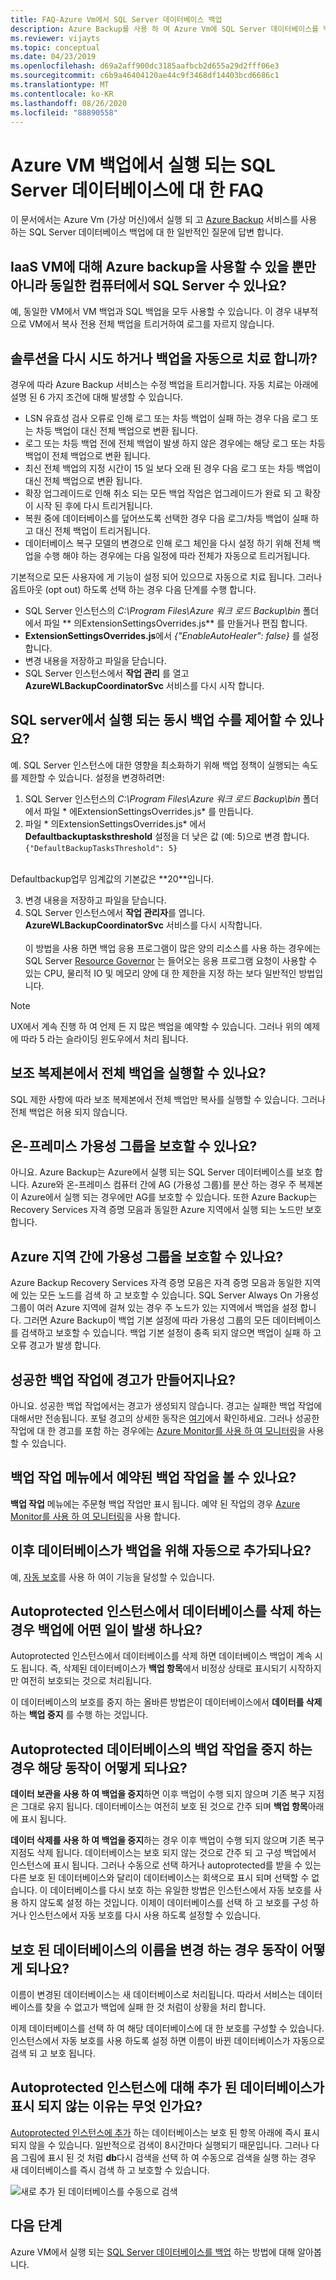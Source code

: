 ```yaml
---
title: FAQ-Azure Vm에서 SQL Server 데이터베이스 백업
description: Azure Backup를 사용 하 여 Azure Vm에 SQL Server 데이터베이스를 백업 하는 방법에 대 한 일반적인 질문과 대답을 찾습니다.
ms.reviewer: vijayts
ms.topic: conceptual
ms.date: 04/23/2019
ms.openlocfilehash: d69a2aff900dc3185aafbcb2d655a29d2fff06e3
ms.sourcegitcommit: c6b9a46404120ae44c9f3468df14403bcd6686c1
ms.translationtype: MT
ms.contentlocale: ko-KR
ms.lasthandoff: 08/26/2020
ms.locfileid: "88890558"
---
```

# <a name="faq-about-sql-server-databases-that-are-running-on-an-azure-vm-backup"></a>Azure VM 백업에서 실행 되는 SQL Server 데이터베이스에 대 한 FAQ

이 문서에서는 Azure Vm (가상 머신)에서 실행 되 고 [Azure Backup](backup-overview.md) 서비스를 사용 하는 SQL Server 데이터베이스 백업에 대 한 일반적인 질문에 답변 합니다.

## <a name="can-i-use-azure-backup-for-iaas-vm-as-well-as-sql-server-on-the-same-machine"></a>IaaS VM에 대해 Azure backup을 사용할 수 있을 뿐만 아니라 동일한 컴퓨터에서 SQL Server 수 있나요?

예, 동일한 VM에서 VM 백업과 SQL 백업을 모두 사용할 수 있습니다. 이 경우 내부적으로 VM에서 복사 전용 전체 백업을 트리거하여 로그를 자르지 않습니다.

## <a name="does-the-solution-retry-or-auto-heal-the-backups"></a>솔루션을 다시 시도 하거나 백업을 자동으로 치료 합니까?

경우에 따라 Azure Backup 서비스는 수정 백업을 트리거합니다. 자동 치료는 아래에 설명 된 6 가지 조건에 대해 발생할 수 있습니다.

- LSN 유효성 검사 오류로 인해 로그 또는 차등 백업이 실패 하는 경우 다음 로그 또는 차등 백업이 대신 전체 백업으로 변환 됩니다.
- 로그 또는 차등 백업 전에 전체 백업이 발생 하지 않은 경우에는 해당 로그 또는 차등 백업이 전체 백업으로 변환 됩니다.
- 최신 전체 백업의 지정 시간이 15 일 보다 오래 된 경우 다음 로그 또는 차등 백업이 대신 전체 백업으로 변환 됩니다.
- 확장 업그레이드로 인해 취소 되는 모든 백업 작업은 업그레이드가 완료 되 고 확장이 시작 된 후에 다시 트리거됩니다.
- 복원 중에 데이터베이스를 덮어쓰도록 선택한 경우 다음 로그/차등 백업이 실패 하 고 대신 전체 백업이 트리거됩니다.
- 데이터베이스 복구 모델의 변경으로 인해 로그 체인을 다시 설정 하기 위해 전체 백업을 수행 해야 하는 경우에는 다음 일정에 따라 전체가 자동으로 트리거됩니다.

기본적으로 모든 사용자에 게 기능이 설정 되어 있으므로 자동으로 치료 됩니다. 그러나 옵트아웃 (opt out) 하도록 선택 하는 경우 다음 단계를 수행 합니다.

- SQL Server 인스턴스의 *C:\Program Files\Azure 워크 로드 Backup\bin* 폴더에서 파일 ** 의ExtensionSettingsOverrides.js** 를 만들거나 편집 합니다.
- **ExtensionSettingsOverrides.js**에서 *{"EnableAutoHealer": false}* 를 설정 합니다.
- 변경 내용을 저장하고 파일을 닫습니다.
- SQL Server 인스턴스에서 **작업 관리** 를 열고 **AzureWLBackupCoordinatorSvc** 서비스를 다시 시작 합니다.

## <a name="can-i-control-how-many-concurrent-backups-run-on-the-sql-server"></a>SQL server에서 실행 되는 동시 백업 수를 제어할 수 있나요?

예. SQL Server 인스턴스에 대한 영향을 최소화하기 위해 백업 정책이 실행되는 속도를 제한할 수 있습니다. 설정을 변경하려면:

1. SQL Server 인스턴스의 *C:\Program Files\Azure 워크 로드 Backup\bin* 폴더에서 파일 * 에ExtensionSettingsOverrides.js* 를 만듭니다.
2. 파일 * 의ExtensionSettingsOverrides.js* 에서 **Defaultbackuptasksthreshold** 설정을 더 낮은 값 (예: 5)으로 변경 합니다. <br>
  `{"DefaultBackupTasksThreshold": 5}`
<br>
Defaultbackup업무 임계값의 기본값은 **20**입니다.

3. 변경 내용을 저장하고 파일을 닫습니다.
4. SQL Server 인스턴스에서 **작업 관리자**를 엽니다. **AzureWLBackupCoordinatorSvc** 서비스를 다시 시작합니다.<br/> <br/>
 이 방법을 사용 하면 백업 응용 프로그램이 많은 양의 리소스를 사용 하는 경우에는 SQL Server [Resource Governor](/sql/relational-databases/resource-governor/resource-governor) 는 들어오는 응용 프로그램 요청이 사용할 수 있는 CPU, 물리적 IO 및 메모리 양에 대 한 제한을 지정 하는 보다 일반적인 방법입니다.

> [!NOTE]
> UX에서 계속 진행 하 여 언제 든 지 많은 백업을 예약할 수 있습니다. 그러나 위의 예제에 따라 5 라는 슬라이딩 윈도우에서 처리 됩니다.

## <a name="can-i-run-a-full-backup-from-a-secondary-replica"></a>보조 복제본에서 전체 백업을 실행할 수 있나요?

SQL 제한 사항에 따라 보조 복제본에서 전체 백업만 복사를 실행할 수 있습니다. 그러나 전체 백업은 허용 되지 않습니다.

## <a name="can-i-protect-availability-groups-on-premises"></a>온-프레미스 가용성 그룹을 보호할 수 있나요?

아니요. Azure Backup는 Azure에서 실행 되는 SQL Server 데이터베이스를 보호 합니다. Azure와 온-프레미스 컴퓨터 간에 AG (가용성 그룹)를 분산 하는 경우 주 복제본이 Azure에서 실행 되는 경우에만 AG를 보호할 수 있습니다. 또한 Azure Backup는 Recovery Services 자격 증명 모음과 동일한 Azure 지역에서 실행 되는 노드만 보호 합니다.

## <a name="can-i-protect-availability-groups-across-regions"></a>Azure 지역 간에 가용성 그룹을 보호할 수 있나요?

Azure Backup Recovery Services 자격 증명 모음은 자격 증명 모음과 동일한 지역에 있는 모든 노드를 검색 하 고 보호할 수 있습니다. SQL Server Always On 가용성 그룹이 여러 Azure 지역에 걸쳐 있는 경우 주 노드가 있는 지역에서 백업을 설정 합니다. 그러면 Azure Backup이 백업 기본 설정에 따라 가용성 그룹의 모든 데이터베이스를 검색하고 보호할 수 있습니다. 백업 기본 설정이 충족 되지 않으면 백업이 실패 하 고 오류 경고가 발생 합니다.

## <a name="do-successful-backup-jobs-create-alerts"></a>성공한 백업 작업에 경고가 만들어지나요?

아니요. 성공한 백업 작업에서는 경고가 생성되지 않습니다. 경고는 실패한 백업 작업에 대해서만 전송됩니다. 포털 경고의 상세한 동작은 [여기](backup-azure-monitoring-built-in-monitor.md)에서 확인하세요. 그러나 성공한 작업에 대 한 경고를 포함 하는 경우에는 [Azure Monitor를 사용 하 여 모니터링](backup-azure-monitoring-use-azuremonitor.md)을 사용할 수 있습니다.

## <a name="can-i-see-scheduled-backup-jobs-in-the-backup-jobs-menu"></a>백업 작업 메뉴에서 예약된 백업 작업을 볼 수 있나요?

**백업 작업** 메뉴에는 주문형 백업 작업만 표시 됩니다. 예약 된 작업의 경우 [Azure Monitor를 사용 하 여 모니터링](backup-azure-monitoring-use-azuremonitor.md)을 사용 합니다.

## <a name="are-future-databases-automatically-added-for-backup"></a>이후 데이터베이스가 백업을 위해 자동으로 추가되나요?

예, [자동 보호](backup-sql-server-database-azure-vms.md#enable-auto-protection)를 사용 하 여이 기능을 달성할 수 있습니다.  

## <a name="if-i-delete-a-database-from-an-autoprotected-instance-what-will-happen-to-the-backups"></a>Autoprotected 인스턴스에서 데이터베이스를 삭제 하는 경우 백업에 어떤 일이 발생 하나요?

Autoprotected 인스턴스에서 데이터베이스를 삭제 하면 데이터베이스 백업이 계속 시도 됩니다. 즉, 삭제된 데이터베이스가 **백업 항목**에서 비정상 상태로 표시되기 시작하지만 여전히 보호되는 것으로 처리됩니다.

이 데이터베이스의 보호를 중지 하는 올바른 방법은이 데이터베이스에서 **데이터를 삭제** 하는 **백업 중지** 를 수행 하는 것입니다.  

## <a name="if-i-do-stop-backup-operation-of-an-autoprotected-database-what-will-be-its-behavior"></a>Autoprotected 데이터베이스의 백업 작업을 중지 하는 경우 해당 동작이 어떻게 되나요?

**데이터 보관을 사용 하 여 백업을 중지**하면 이후 백업이 수행 되지 않으며 기존 복구 지점은 그대로 유지 됩니다. 데이터베이스는 여전히 보호 된 것으로 간주 되며 **백업 항목**아래에 표시 됩니다.

**데이터 삭제를 사용 하 여 백업을 중지**하는 경우 이후 백업이 수행 되지 않으며 기존 복구 지점도 삭제 됩니다. 데이터베이스는 보호 되지 않는 것으로 간주 되 고 구성 백업에서 인스턴스에 표시 됩니다. 그러나 수동으로 선택 하거나 autoprotected를 받을 수 있는 다른 보호 된 데이터베이스와 달리이 데이터베이스는 회색으로 표시 되며 선택할 수 없습니다. 이 데이터베이스를 다시 보호 하는 유일한 방법은 인스턴스에서 자동 보호를 사용 하지 않도록 설정 하는 것입니다. 이제이 데이터베이스를 선택 하 고 보호를 구성 하거나 인스턴스에서 자동 보호를 다시 사용 하도록 설정할 수 있습니다.

## <a name="if-i-change-the-name-of-the-database-after-it-has-been-protected-what-will-be-the-behavior"></a>보호 된 데이터베이스의 이름을 변경 하는 경우 동작이 어떻게 되나요?

이름이 변경된 데이터베이스는 새 데이터베이스로 처리됩니다. 따라서 서비스는 데이터베이스를 찾을 수 없고가 백업에 실패 한 것 처럼이 상황을 처리 합니다.

이제 데이터베이스를 선택 하 여 해당 데이터베이스에 대 한 보호를 구성할 수 있습니다. 인스턴스에서 자동 보호를 사용 하도록 설정 하면 이름이 바뀐 데이터베이스가 자동으로 검색 되 고 보호 됩니다.

## <a name="why-cant-i-see-an-added-database-for-an-autoprotected-instance"></a>Autoprotected 인스턴스에 대해 추가 된 데이터베이스가 표시 되지 않는 이유는 무엇 인가요?

[Autoprotected 인스턴스에 추가](backup-sql-server-database-azure-vms.md#enable-auto-protection) 하는 데이터베이스는 보호 된 항목 아래에 즉시 표시 되지 않을 수 있습니다. 일반적으로 검색이 8시간마다 실행되기 때문입니다. 그러나 다음 그림에 표시 된 것 처럼 **db**다시 검색을 선택 하 여 수동으로 검색을 실행 하는 경우 새 데이터베이스를 즉시 검색 하 고 보호할 수 있습니다.

  ![새로 추가 된 데이터베이스를 수동으로 검색](./media/backup-azure-sql-database/view-newly-added-database.png)

## <a name="next-steps"></a>다음 단계

Azure VM에서 실행 되는 [SQL Server 데이터베이스를 백업](backup-azure-sql-database.md) 하는 방법에 대해 알아봅니다.
